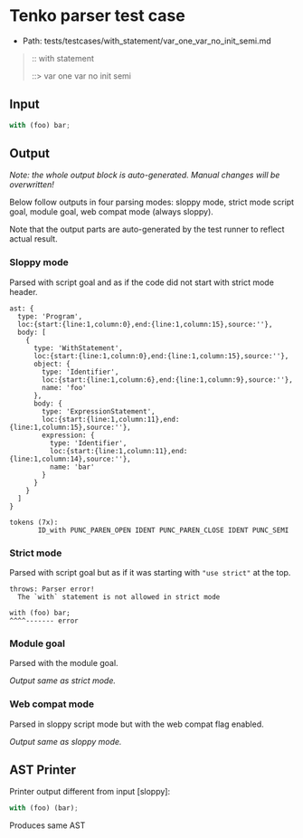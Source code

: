 # Tenko parser test case

- Path: tests/testcases/with_statement/var_one_var_no_init_semi.md

> :: with statement
>
> ::> var one var no init semi

## Input

`````js
with (foo) bar;
`````

## Output

_Note: the whole output block is auto-generated. Manual changes will be overwritten!_

Below follow outputs in four parsing modes: sloppy mode, strict mode script goal, module goal, web compat mode (always sloppy).

Note that the output parts are auto-generated by the test runner to reflect actual result.

### Sloppy mode

Parsed with script goal and as if the code did not start with strict mode header.

`````
ast: {
  type: 'Program',
  loc:{start:{line:1,column:0},end:{line:1,column:15},source:''},
  body: [
    {
      type: 'WithStatement',
      loc:{start:{line:1,column:0},end:{line:1,column:15},source:''},
      object: {
        type: 'Identifier',
        loc:{start:{line:1,column:6},end:{line:1,column:9},source:''},
        name: 'foo'
      },
      body: {
        type: 'ExpressionStatement',
        loc:{start:{line:1,column:11},end:{line:1,column:15},source:''},
        expression: {
          type: 'Identifier',
          loc:{start:{line:1,column:11},end:{line:1,column:14},source:''},
          name: 'bar'
        }
      }
    }
  ]
}

tokens (7x):
       ID_with PUNC_PAREN_OPEN IDENT PUNC_PAREN_CLOSE IDENT PUNC_SEMI
`````

### Strict mode

Parsed with script goal but as if it was starting with `"use strict"` at the top.

`````
throws: Parser error!
  The `with` statement is not allowed in strict mode

with (foo) bar;
^^^^------- error
`````


### Module goal

Parsed with the module goal.

_Output same as strict mode._

### Web compat mode

Parsed in sloppy script mode but with the web compat flag enabled.

_Output same as sloppy mode._

## AST Printer

Printer output different from input [sloppy]:

````js
with (foo) (bar);
````

Produces same AST
